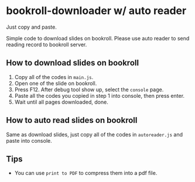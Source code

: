 # bookroll-downloader w/ auto reader
Just copy and paste.

Simple code to download slides on bookroll.
Please use auto reader to send reading record to bookroll server.

## How to download slides on bookroll
1. Copy all of the codes in `main.js`.
2. Open one of the slide on bookroll.
3. Press F12. After debug tool show up, select the `console` page.
4. Paste all the codes you copied in step 1 into console, then press enter.
5. Wait until all pages downloaded, done.

## How to auto read slides on bookroll
Same as download slides, just copy all of the codes in `autoreader.js` and paste into console.

## Tips
- You can use `print to PDF` to compress them into a pdf file.

